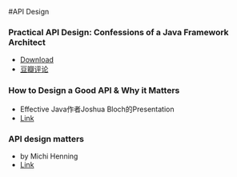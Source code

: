 #API Design

### Practical API Design: Confessions of a Java Framework Architect
- [Download](http://kysmykseka.net/koti/wizardry/Programming/Misc/Apress.Practical.API.Design.Confessions.of.a.Java.Framework.Architect.Jul.2008.pdf)
- [豆瓣评论](http://book.douban.com/subject/6003832/)


### How to Design a Good API & Why it Matters
- Effective Java作者Joshua Bloch的Presentation
- [Link](http://www.infoq.com/presentations/effective-api-design)


### API design matters 
- by Michi Henning
- [Link](http://queue.acm.org/detail.cfm?id=1255422)

